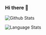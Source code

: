### Hi there 👋

![Github Stats][general-stats-card]

![Language Stats][language-stats-card]

[general-stats-card]: https://github-readme-stats.vercel.app/api?username=Arian04&hide_rank=true
[language-stats-card]: https://github-readme-stats.vercel.app/api/top-langs/?username=Arian04&langs_count=8
